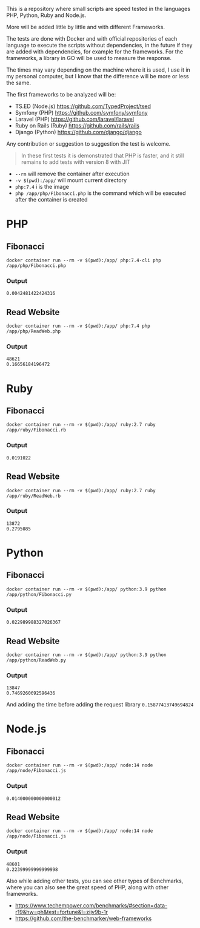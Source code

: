 
This is a repository where small scripts are speed tested in the languages PHP, Python, Ruby and Node.js.

More will be added little by little and with different Frameworks.

The tests are done with Docker and with official repositories of each language to execute the scripts without dependencies, in the future if they are added with dependencies, for example for the frameworks. For the frameworks, a library in GO will be used to measure the response.

The times may vary depending on the machine where it is used, I use it in my personal computer, but I know that the difference will be more or less the same.

The first frameworks to be analyzed will be:

* TS.ED (Node.js) https://github.com/TypedProject/tsed
* Symfony (PHP) https://github.com/symfony/symfony
* Laravel (PHP) https://github.com/laravel/laravel
* Ruby on Rails (Ruby) https://github.com/rails/rails
* Django (Python) https://github.com/django/django

Any contribution or suggestion to suggestion the test is welcome.

> In these first tests it is demonstrated that PHP is faster, and it still remains to add tests with version 8 with JIT

* `--rm` will remove the container after execution
* `-v $(pwd):/app/` will mount current directory
* `php:7.4` i is the image
* `php /app/php/Fibonacci.php` is the command which will be executed after the container is created

# PHP
## Fibonacci 
```
docker container run --rm -v $(pwd):/app/ php:7.4-cli php /app/php/Fibonacci.php
```
### Output 
`0.0042481422424316`

## Read Website
```
docker container run --rm -v $(pwd):/app/ php:7.4 php /app/php/ReadWeb.php
```
### Output
```
48621
0.16656184196472
```
# Ruby
## Fibonacci
```
docker container run --rm -v $(pwd):/app/ ruby:2.7 ruby /app/ruby/Fibonacci.rb
```
### Output
`0.0191022`

## Read Website
```
docker container run --rm -v $(pwd):/app/ ruby:2.7 ruby /app/ruby/ReadWeb.rb
```
### Output
```
13872
0.2795085
```
# Python
## Fibonacci
```
docker container run --rm -v $(pwd):/app/ python:3.9 python /app/python/Fibonacci.py
```
### Output
`0.022989988327026367`

## Read Website
```
docker container run --rm -v $(pwd):/app/ python:3.9 python /app/python/ReadWeb.py
```
### Output
```
13847
0.7469260692596436
```
And adding the time before adding the request library
`0.15877413749694824`

# Node.js
## Fibonacci
```
docker container run --rm -v $(pwd):/app/ node:14 node /app/node/Fibonacci.js
```
### Output
`0.014000000000000012`

## Read Website
```
docker container run --rm -v $(pwd):/app/ node:14 node /app/node/Fibonacci.js
```
### Output
```
48601
0.22399999999999998
```

Also while adding other tests, you can see other types of Benchmarks, where you can also see the great speed of PHP, along with other frameworks.

* https://www.techempower.com/benchmarks/#section=data-r19&hw=ph&test=fortune&l=zijv9b-1r
* https://github.com/the-benchmarker/web-frameworks

